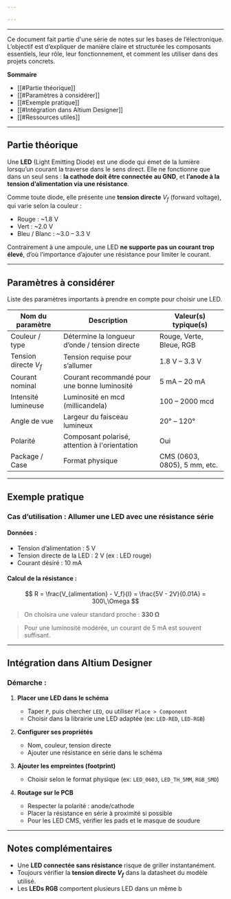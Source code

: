 ```yaml
---

---
```


---
Ce document fait partie d'une série de notes sur les bases de l’électronique. L’objectif est d’expliquer de manière claire et structurée les composants essentiels, leur rôle, leur fonctionnement, et comment les utiliser dans des projets concrets.

**Sommaire**

- [[#Partie théorique]]
- [[#Paramètres à considérer]]
- [[#Exemple pratique]]
- [[#Intégration dans Altium Designer]]
- [[#Ressources utiles]]

---

## Partie théorique

Une **LED** (Light Emitting Diode) est une diode qui émet de la lumière lorsqu’un courant la traverse dans le sens direct. Elle ne fonctionne que dans un seul sens : **la cathode doit être connectée au GND**, et **l’anode à la tension d’alimentation via une résistance**.

Comme toute diode, elle présente une **tension directe** $V_f$ (forward voltage), qui varie selon la couleur :
- Rouge : ~1.8 V
- Vert : ~2.0 V
- Bleu / Blanc : ~3.0 – 3.3 V

Contrairement à une ampoule, une LED **ne supporte pas un courant trop élevé**, d’où l’importance d’ajouter une résistance pour limiter le courant.

---

## Paramètres à considérer

Liste des paramètres importants à prendre en compte pour choisir une LED.

| Nom du paramètre      | Description                                                  | Valeur(s) typique(s)     |
|-----------------------|--------------------------------------------------------------|---------------------------|
| Couleur / type        | Détermine la longueur d’onde / tension directe               | Rouge, Verte, Bleue, RGB  |
| Tension directe $V_f$ | Tension requise pour s’allumer                               | 1.8 V – 3.3 V             |
| Courant nominal       | Courant recommandé pour une bonne luminosité                | 5 mA – 20 mA              |
| Intensité lumineuse   | Luminosité en mcd (millicandela)                             | 100 – 2000 mcd            |
| Angle de vue          | Largeur du faisceau lumineux                                | 20° – 120°                |
| Polarité              | Composant polarisé, attention à l'orientation               | Oui                       |
| Package / Case        | Format physique                                              | CMS (0603, 0805), 5 mm, etc. |

---

## Exemple pratique

### Cas d’utilisation : Allumer une LED avec une résistance série

#### Données :
- Tension d’alimentation : 5 V
- Tension directe de la LED : 2 V (ex : LED rouge)
- Courant désiré : 10 mA

#### Calcul de la résistance :
$$
R = \frac{V_{alimentation} - V_f}{I} = \frac{5V - 2V}{0.01A} = 300\,\Omega
$$

> On choisira une valeur standard proche : **330 Ω**

> Pour une luminosité modérée, un courant de 5 mA est souvent suffisant.

---

## Intégration dans Altium Designer

### Démarche :
1. **Placer une LED dans le schéma**
   - Taper `P`, puis chercher `LED`, ou utiliser `Place > Component`
   - Choisir dans la librairie une LED adaptée (ex: `LED-RED`, `LED-RGB`)

2. **Configurer ses propriétés**
   - Nom, couleur, tension directe
   - Ajouter une résistance en série dans le schéma

3. **Ajouter les empreintes (footprint)**
   - Choisir selon le format physique (ex: `LED_0603`, `LED_TH_5MM`, `RGB_SMD`)

4. **Routage sur le PCB**
   - Respecter la polarité : anode/cathode
   - Placer la résistance en série à proximité si possible
   - Pour les LED CMS, vérifier les pads et le masque de soudure

---

## Notes complémentaires

- Une **LED connectée sans résistance** risque de griller instantanément.
- Toujours vérifier la **tension directe $V_f$** dans la datasheet du modèle utilisé.
- Les **LEDs RGB** comportent plusieurs LED dans un même b
